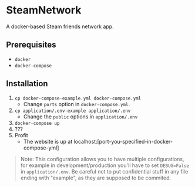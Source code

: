 # SteamNetwork
A docker-based Steam friends network app.

## Prerequisites
- `docker`
- `docker-compose`

## Installation
1. `cp docker-compose-example.yml docker-compose.yml`
    - Change `ports` option in `docker-compose.yml`.
2. `cp application/.env-example application/.env`
    - Change the `public` options in `application/.env`
3. `docker-compose up`
4. ???
5. Profit
    - The website is up at localhost:[port-you-specified-in-docker-compose-yml]
    
>Note:
This configuration allows you to have multiple configurations, for example in development/production you'll have to set `DEBUG=False` in `application/.env`.
Be careful not to put confidential stuff in any file ending with "example", as they are supposed to be commited.
